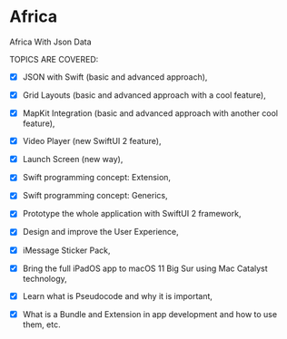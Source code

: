 # Africa
Africa With Json Data

TOPICS ARE COVERED:

- [x] JSON with Swift (basic and advanced approach),

- [x] Grid Layouts (basic and advanced approach with a cool feature),

- [x] MapKit Integration (basic and advanced approach with another cool feature),

- [x] Video Player (new SwiftUI 2 feature),

- [x] Launch Screen (new way),

- [x] Swift programming concept: Extension,

- [x] Swift programming concept: Generics,

- [x] Prototype the whole application with SwiftUI 2 framework,

- [x] Design and improve the User Experience,

- [x] iMessage Sticker Pack,

- [x] Bring the full iPadOS app to macOS 11 Big Sur using Mac Catalyst technology,

- [x] Learn what is Pseudocode and why it is important,

- [x] What is a Bundle and Extension in app development and how to use them, etc.

